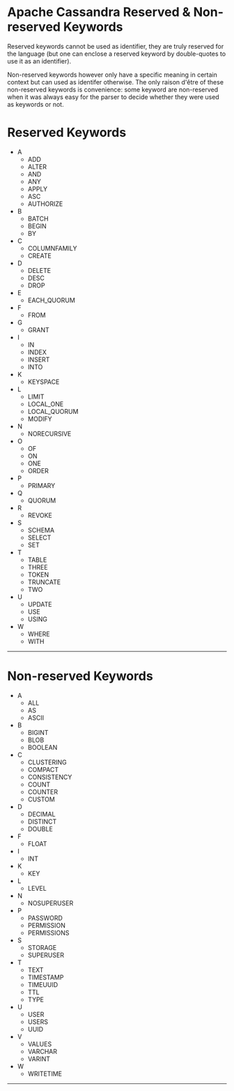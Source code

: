 # Apache Cassandra Reserved & Non-reserved Keywords

Reserved keywords cannot be used as identifier, they are truly reserved for the language (but one can enclose a reserved keyword 
by double-quotes to use it as an identifier).

Non-reserved keywords however only have a specific meaning in certain context but can used as identifer otherwise. The only 
raison d'être of these non-reserved keywords is convenience: some keyword are non-reserved when it was always easy for the 
parser to decide whether they were used as keywords or not.

# Reserved Keywords

- A
  - ADD
  - ALTER
  - AND
  - ANY
  - APPLY
  - ASC
  - AUTHORIZE
- B 
  - BATCH
  - BEGIN
  - BY
- C 
  - COLUMNFAMILY
  - CREATE
- D 
  - DELETE
  - DESC
  - DROP
- E 
  - EACH_QUORUM
- F 
  - FROM
- G 
  - GRANT
- I 
  - IN
  - INDEX
  - INSERT
  - INTO
- K 
  - KEYSPACE
- L 
  - LIMIT
  - LOCAL_ONE
  - LOCAL_QUORUM
  - MODIFY
- N 
  - NORECURSIVE
- O 
  - OF
  - ON
  - ONE
  - ORDER
- P 
  - PRIMARY
- Q 
  - QUORUM
- R 
  - REVOKE
- S 
  - SCHEMA
  - SELECT
  - SET
- T 
  - TABLE
  - THREE
  - TOKEN
  - TRUNCATE
  - TWO
- U 
  - UPDATE
  - USE
  - USING
- W
  - WHERE
  - WITH

---

# Non-reserved Keywords

- A 
  - ALL
  - AS
  - ASCII
- B 
  - BIGINT
  - BLOB
  - BOOLEAN
- C 
  - CLUSTERING
  - COMPACT
  - CONSISTENCY
  - COUNT
  - COUNTER
  - CUSTOM
- D
  - DECIMAL
  - DISTINCT  
  - DOUBLE
- F 
  - FLOAT
- I 
  - INT
- K 
  - KEY
- L 
  - LEVEL
- N 
  - NOSUPERUSER
- P 
  - PASSWORD
  - PERMISSION
  - PERMISSIONS
- S 
  - STORAGE
  - SUPERUSER
- T 
  - TEXT
  - TIMESTAMP
  - TIMEUUID
  - TTL
  - TYPE
- U 
  - USER
  - USERS
  - UUID
- V 
  - VALUES
  - VARCHAR
  - VARINT
- W 
  - WRITETIME
  
 ---


